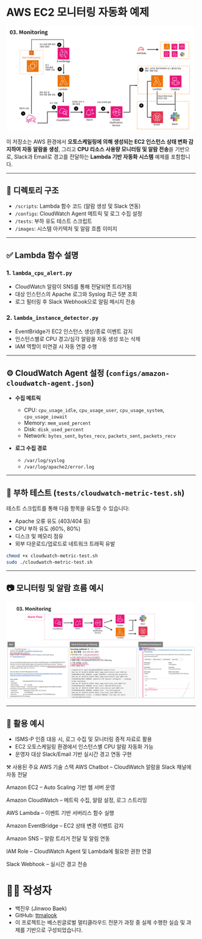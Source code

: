 # AWS EC2 모니터링 자동화 예제

![모니터링 흐름도](images/monitoring_flow.png)

이 저장소는 AWS 환경에서 **오토스케일링에 의해 생성되는 EC2 인스턴스 상태 변화 감지하여 자동 알람을 생성**, 
그리고 **CPU 리소스 사용량 모니터링 및 알람 전송**을 기반으로, 
Slack과 Email로 경고를 전달하는 **Lambda 기반 자동화 시스템** 예제를 포함합니다.

---

## 📁 디렉토리 구조

- `/scripts`: Lambda 함수 코드 (알람 생성 및 Slack 연동)
- `/configs`: CloudWatch Agent 메트릭 및 로그 수집 설정
- `/tests`: 부하 유도 테스트 스크립트
- `/images`: 시스템 아키텍처 및 알람 흐름 이미지

---

## ✅ Lambda 함수 설명

### 1. `lambda_cpu_alert.py`
- CloudWatch 알람이 SNS를 통해 전달되면 트리거됨
- 대상 인스턴스의 Apache 로그와 Syslog 최근 5분 조회
- 로그 필터링 후 Slack Webhook으로 알림 메시지 전송

### 2. `lambda_instance_detector.py`
- EventBridge가 EC2 인스턴스 생성/종료 이벤트 감지
- 인스턴스별로 CPU 경고/심각 알람을 자동 생성 또는 삭제
- IAM 역할이 미연결 시 자동 연결 수행

---

## ⚙️ CloudWatch Agent 설정 (`configs/amazon-cloudwatch-agent.json`)

- **수집 메트릭**
  - CPU: `cpu_usage_idle`, `cpu_usage_user`, `cpu_usage_system`, `cpu_usage_iowait`
  - Memory: `mem_used_percent`
  - Disk: `disk_used_percent`
  - Network: `bytes_sent`, `bytes_recv`, `packets_sent`, `packets_recv`

- **로그 수집 경로**
  - `/var/log/syslog`
  - `/var/log/apache2/error.log`

---

## 🧪 부하 테스트 (`tests/cloudwatch-metric-test.sh`)

테스트 스크립트를 통해 다음 항목을 유도할 수 있습니다:

- Apache 오류 유도 (403/404 등)
- CPU 부하 유도 (60%, 80%)
- 디스크 및 메모리 점유
- 외부 다운로드/업로드로 네트워크 트래픽 유발

```bash
chmod +x cloudwatch-metric-test.sh
sudo ./cloudwatch-metric-test.sh
```

---

## 📷 모니터링 및 알람 흐름 예시

![알람 흐름과 Slack 알림 예시](images/alarm_flow_example.png)

---

## 📎 활용 예시

- ISMS-P 인증 대응 시, 로그 수집 및 모니터링 증적 자료로 활용
- EC2 오토스케일링 환경에서 인스턴스별 CPU 알람 자동화 가능
- 운영자 대상 Slack/Email 기반 실시간 경고 연동 구현

⚒ 사용된 주요 AWS 기술 스택
AWS Chatbot – CloudWatch 알람을 Slack 채널에 자동 전달

Amazon EC2 – Auto Scaling 기반 웹 서버 운영

Amazon CloudWatch – 메트릭 수집, 알람 설정, 로그 스트리밍

AWS Lambda – 이벤트 기반 서버리스 함수 실행

Amazon EventBridge – EC2 상태 변경 이벤트 감지

Amazon SNS – 알람 트리거 전달 및 알림 연동

IAM Role – CloudWatch Agent 및 Lambda에 필요한 권한 연결

Slack Webhook – 실시간 경고 전송

# 🙋‍♂️ 작성자

- 백진우 (Jinwoo Baek)
- GitHub: [ttmalook](https://github.com/ttmalook)
- 이 프로젝트는 베스핀글로벌 멀티클라우드 전문가 과정 중 실제 수행한 실습 및 과제를 기반으로 구성되었습니다.
